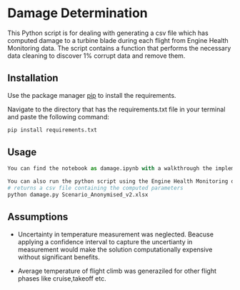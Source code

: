 # Damage Determination

This Python script is for dealing with generating a csv file which has computed damage to a turbine blade during each flight from Engine Health Monitoring data. The script contains a function that performs the necessary data cleaning to discover 1% corrupt data and remove them. 

## Installation

Use the package manager [pip](https://pip.pypa.io/en/stable/) to install the requirements.

Navigate to the directory that has the requirements.txt file in your terminal and paste the following command:

```bash
pip install requirements.txt
```


## Usage

```python
You can find the notebook as damage.ipynb with a walkthrough the implementation.

You can also run the python script using the Engine Health Monitoring data filename without whitespace withtin the name like so:
# returns a csv file containing the computed parameters
python damage.py Scenario_Anonymised_v2.xlsx

```

## Assumptions

 - Uncertainty in temperature measurement was neglected. Beacuse applying a confidence interval to capture the uncertianty in measurement would make the solution computationally expensive without significant benefits. 
           
 - Average temperature of flight climb was generaziled for other flight phases like cruise,takeoff etc. 
